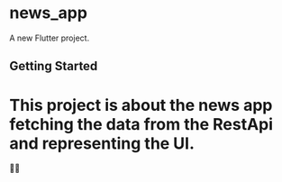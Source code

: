 # news_app

A new Flutter project.

## Getting Started

# This project is about the news app fetching the data from the RestApi and representing the UI.

👩‍💻

